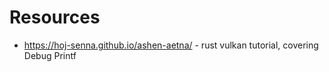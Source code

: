 # Resources
- https://hoj-senna.github.io/ashen-aetna/ - rust vulkan tutorial, covering Debug Printf
